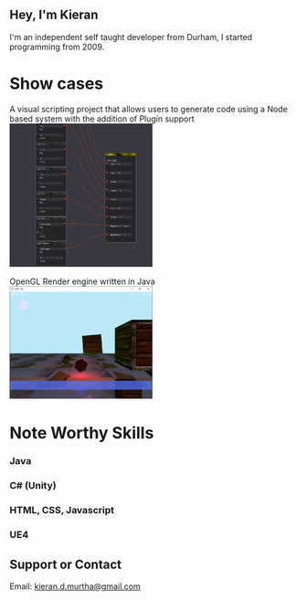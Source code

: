 ## Hey, I'm Kieran

I'm an independent self taught developer from Durham, I started programming from 2009.

# Show cases

A visual scripting project that allows users to generate code using a Node based system with the addition of Plugin support
<br>
<img src="https://github.com/blockout22/VisualScripting/blob/12c3c7205917f5ad37c2ffd0ec4211626304e073/Images/example5.png" width="250">

OpenGL Render engine written in Java
<br>
<img src="https://github.com/blockout22/DotJ/blob/6b5e309c71fa7df396c051cfdbf4685b3aadc831/Images/testScene-19.12.2021.png" width="250">

# Note Worthy Skills

### Java
### C# (Unity)
### HTML, CSS, Javascript
### UE4

## Support or Contact

Email: kieran.d.murtha@gmail.com
